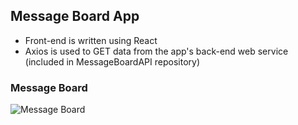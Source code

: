 ## Message Board App
- Front-end is written using React
- Axios is used to GET data from the app's back-end web service (included in MessageBoardAPI repository)

### Message Board
![Message Board](https://github.com/user-attachments/assets/4fc3700b-0b46-4352-813c-5b4d5a7a048e)
